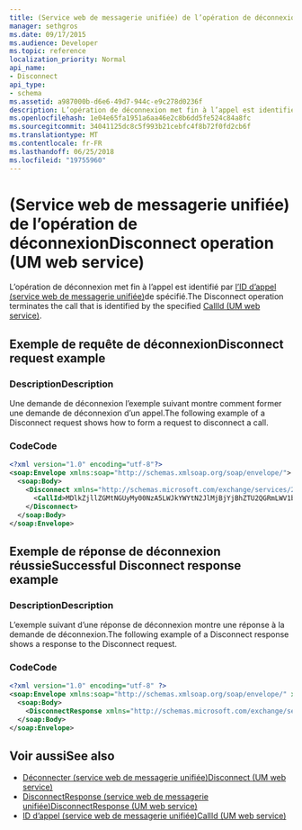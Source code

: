 ```yaml
---
title: (Service web de messagerie unifiée) de l’opération de déconnexion
manager: sethgros
ms.date: 09/17/2015
ms.audience: Developer
ms.topic: reference
localization_priority: Normal
api_name:
- Disconnect
api_type:
- schema
ms.assetid: a987000b-d6e6-49d7-944c-e9c278d0236f
description: L’opération de déconnexion met fin à l’appel est identifié par l’ID d’appel (service web de messagerie unifiée) spécifié.
ms.openlocfilehash: 1e04e65fa1951a6aa46e2c8b6dd5fe524c84a8fc
ms.sourcegitcommit: 34041125dc8c5f993b21cebfc4f8b72f0fd2cb6f
ms.translationtype: MT
ms.contentlocale: fr-FR
ms.lasthandoff: 06/25/2018
ms.locfileid: "19755960"
---
```

# <a name="disconnect-operation-um-web-service"></a><span data-ttu-id="8ee6e-103">(Service web de messagerie unifiée) de l’opération de déconnexion</span><span class="sxs-lookup"><span data-stu-id="8ee6e-103">Disconnect operation (UM web service)</span></span>

<span data-ttu-id="8ee6e-104">L’opération de déconnexion met fin à l’appel est identifié par [l’ID d’appel (service web de messagerie unifiée)](callid-um-web-service.md)de spécifié.</span><span class="sxs-lookup"><span data-stu-id="8ee6e-104">The Disconnect operation terminates the call that is identified by the specified [CallId (UM web service)](callid-um-web-service.md).</span></span>
  
## <a name="disconnect-request-example"></a><span data-ttu-id="8ee6e-105">Exemple de requête de déconnexion</span><span class="sxs-lookup"><span data-stu-id="8ee6e-105">Disconnect request example</span></span>

### <a name="description"></a><span data-ttu-id="8ee6e-106">Description</span><span class="sxs-lookup"><span data-stu-id="8ee6e-106">Description</span></span>

<span data-ttu-id="8ee6e-107">Une demande de déconnexion l’exemple suivant montre comment former une demande de déconnexion d’un appel.</span><span class="sxs-lookup"><span data-stu-id="8ee6e-107">The following example of a Disconnect request shows how to form a request to disconnect a call.</span></span>
  
### <a name="code"></a><span data-ttu-id="8ee6e-108">Code</span><span class="sxs-lookup"><span data-stu-id="8ee6e-108">Code</span></span>

```XML
<?xml version="1.0" encoding="utf-8"?>
<soap:Envelope xmlns:soap="http://schemas.xmlsoap.org/soap/envelope/">
  <soap:Body>
    <Disconnect xmlns="http://schemas.microsoft.com/exchange/services/2006/messages">
      <CallId>MDlkZjllZGMtNGUyMy00NzA5LWJkYWYtN2JlMjBjYjBhZTU2QGRmLWV1bS0wMS5leGNoYW5nZS5jb3JwLm1pY3Jvc29mdC5jb20=</CallId>
    </Disconnect>
  </soap:Body>
</soap:Envelope>
```

## <a name="successful-disconnect-response-example"></a><span data-ttu-id="8ee6e-109">Exemple de réponse de déconnexion réussie</span><span class="sxs-lookup"><span data-stu-id="8ee6e-109">Successful Disconnect response example</span></span>

### <a name="description"></a><span data-ttu-id="8ee6e-110">Description</span><span class="sxs-lookup"><span data-stu-id="8ee6e-110">Description</span></span>

<span data-ttu-id="8ee6e-111">L’exemple suivant d’une réponse de déconnexion montre une réponse à la demande de déconnexion.</span><span class="sxs-lookup"><span data-stu-id="8ee6e-111">The following example of a Disconnect response shows a response to the Disconnect request.</span></span>
  
### <a name="code"></a><span data-ttu-id="8ee6e-112">Code</span><span class="sxs-lookup"><span data-stu-id="8ee6e-112">Code</span></span>

```XML
<?xml version="1.0" encoding="utf-8" ?> 
<soap:Envelope xmlns:soap="http://schemas.xmlsoap.org/soap/envelope/" xmlns:xsi="http://www.w3.org/2001/XMLSchema-instance" xmlns:xsd="http://www.w3.org/2001/XMLSchema">
  <soap:Body>
    <DisconnectResponse xmlns="http://schemas.microsoft.com/exchange/services/2006/messages" /> 
  </soap:Body>
</soap:Envelope>
```

## <a name="see-also"></a><span data-ttu-id="8ee6e-113">Voir aussi</span><span class="sxs-lookup"><span data-stu-id="8ee6e-113">See also</span></span>

- [<span data-ttu-id="8ee6e-114">Déconnecter (service web de messagerie unifiée)</span><span class="sxs-lookup"><span data-stu-id="8ee6e-114">Disconnect (UM web service)</span></span>](disconnect-um-web-service.md) 
- [<span data-ttu-id="8ee6e-115">DisconnectResponse (service web de messagerie unifiée)</span><span class="sxs-lookup"><span data-stu-id="8ee6e-115">DisconnectResponse (UM web service)</span></span>](disconnectresponse-um-web-service.md) 
- [<span data-ttu-id="8ee6e-116">ID d’appel (service web de messagerie unifiée)</span><span class="sxs-lookup"><span data-stu-id="8ee6e-116">CallId (UM web service)</span></span>](callid-um-web-service.md)

